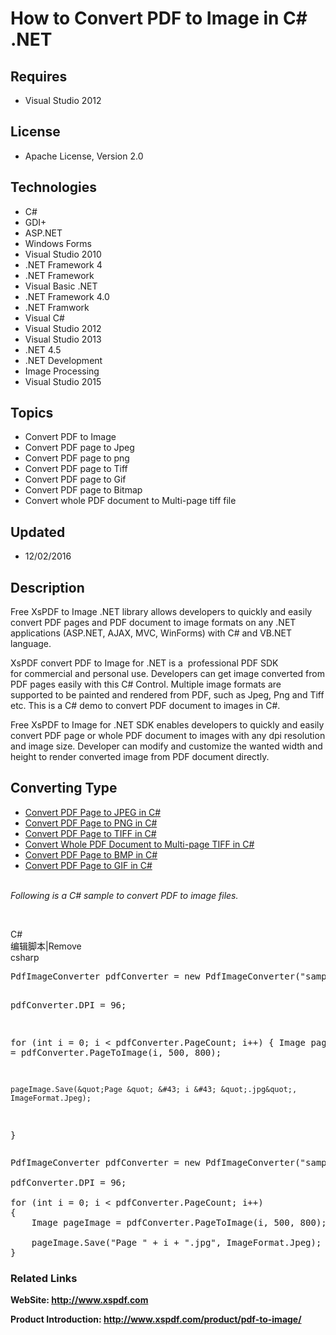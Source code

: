# How to Convert PDF to Image in C# .NET
## Requires
- Visual Studio 2012
## License
- Apache License, Version 2.0
## Technologies
- C#
- GDI+
- ASP.NET
- Windows Forms
- Visual Studio 2010
- .NET Framework 4
- .NET Framework
- Visual Basic .NET
- .NET Framework 4.0
- .NET Framwork
- Visual C#
- Visual Studio 2012
- Visual Studio 2013
- .NET 4.5
- .NET Development
- Image Processing
- Visual Studio 2015
## Topics
- Convert PDF to Image
- Convert PDF page to Jpeg
- Convert PDF page to png
- Convert PDF page to Tiff
- Convert PDF page to Gif
- Convert PDF page to Bitmap
- Convert whole PDF document to Multi-page tiff file
## Updated
- 12/02/2016
## Description

<p><span>Free XsPDF to Image .NET library allows developers to quickly and easily convert PDF pages and PDF document to image formats on any .NET applications (ASP.NET, AJAX, MVC, WinForms) with C# and VB.NET language.</span></p>
<p><span>XsPDF convert PDF to Image for .NET is a &nbsp;professional PDF SDK for&nbsp;commercial and personal use. Developers can get image converted from PDF pages easily with this C# Control. Multiple image formats are supported to be painted and rendered
 from PDF, such as Jpeg, Png and Tiff etc.&nbsp;This is a C# demo to convert PDF document to images in C#.</span></p>
<p><span>Free XsPDF to Image for .NET SDK enables developers to quickly and easily convert PDF page or whole PDF document to images with any dpi resolution and image size. Developer can modify and customize the wanted width and height to render converted image
 from PDF document directly.&nbsp;</span></p>
<h2><strong>Converting Type</strong></h2>
<ul>
<li><a title="convert pdf page to jpg in c# .NET" href="http://www.xspdf.com/guide/pdf-jpg-converting/">Convert PDF Page to JPEG in C#</a>
</li><li><a title="convert pdf page to png in c# .NET" href="http://www.xspdf.com/guide/pdf-png-converting/">Convert PDF Page to PNG in C#</a>
</li><li><a title="convert pdf page to tiff in c# .NET" href="http://www.xspdf.com/guide/pdf-tiff-converting/">Convert PDF Page to TIFF in C#</a>
</li><li><a title="convert whole pdf document to multiple pages tiff in c# .NET" href="http://www.xspdf.com/guide/pdf-multi-page-tiff-converting/">Convert Whole PDF Document to Multi-page TIFF in C#</a>
</li><li><a title="convert pdf page to bmp in C# .NET" href="http://www.xspdf.com/guide/pdf-bmp-converting/">Convert PDF Page to BMP in C#</a>
</li><li><a title="convert pdf page to gif in c# .NET" href="http://www.xspdf.com/guide/pdf-gif-converting/">Convert PDF Page to GIF in C#</a><br>
<br>
</li></ul>
<p><em>Following is a C# sample to convert PDF to image files.</em><em>&nbsp;&nbsp;</em></p>
<p>&nbsp;</p>
<div class="scriptcode">
<div class="pluginEditHolder" pluginCommand="mceScriptCode">
<div class="title"><span>C#</span></div>
<div class="pluginLinkHolder"><span class="pluginEditHolderLink">编辑脚本</span>|<span class="pluginRemoveHolderLink">Remove</span></div>
<span class="hidden">csharp</span>
<pre class="hidden">PdfImageConverter pdfConverter = new PdfImageConverter(&quot;sample.pdf&quot;);

pdfConverter.DPI = 96;

for (int i = 0; i &lt; pdfConverter.PageCount; i&#43;&#43;)
{
    Image pageImage = pdfConverter.PageToImage(i, 500, 800);

    pageImage.Save(&quot;Page &quot; &#43; i &#43; &quot;.jpg&quot;, ImageFormat.Jpeg);
}</pre>
<div class="preview">
<pre class="csharp">PdfImageConverter&nbsp;pdfConverter&nbsp;=&nbsp;<span class="cs__keyword">new</span>&nbsp;PdfImageConverter(<span class="cs__string">&quot;sample.pdf&quot;</span>);&nbsp;
&nbsp;
pdfConverter.DPI&nbsp;=&nbsp;<span class="cs__number">96</span>;&nbsp;
&nbsp;
<span class="cs__keyword">for</span>&nbsp;(<span class="cs__keyword">int</span>&nbsp;i&nbsp;=&nbsp;<span class="cs__number">0</span>;&nbsp;i&nbsp;&lt;&nbsp;pdfConverter.PageCount;&nbsp;i&#43;&#43;)&nbsp;
{&nbsp;
&nbsp;&nbsp;&nbsp;&nbsp;Image&nbsp;pageImage&nbsp;=&nbsp;pdfConverter.PageToImage(i,&nbsp;<span class="cs__number">500</span>,&nbsp;<span class="cs__number">800</span>);&nbsp;
&nbsp;
&nbsp;&nbsp;&nbsp;&nbsp;pageImage.Save(<span class="cs__string">&quot;Page&nbsp;&quot;</span>&nbsp;&#43;&nbsp;i&nbsp;&#43;&nbsp;<span class="cs__string">&quot;.jpg&quot;</span>,&nbsp;ImageFormat.Jpeg);&nbsp;
}</pre>
</div>
</div>
</div>
<h3><strong>Related Links</strong></h3>
<p><strong>WebSite:&nbsp;<a title="PDF editing SDK, convert pdf to image, add barcode to pdf, add chart to pdf in C#" href="http://www.xspdf.com/">http://www.xspdf.com</a></strong></p>
<p><strong>Product&nbsp;<strong>Introduction:&nbsp;<a title="convert pdf to image in C# .NET" href="http://www.xspdf.com/product/pdf-to-image/">http://www.xspdf.com/product/pdf-to-image/</a></strong></strong></p>
